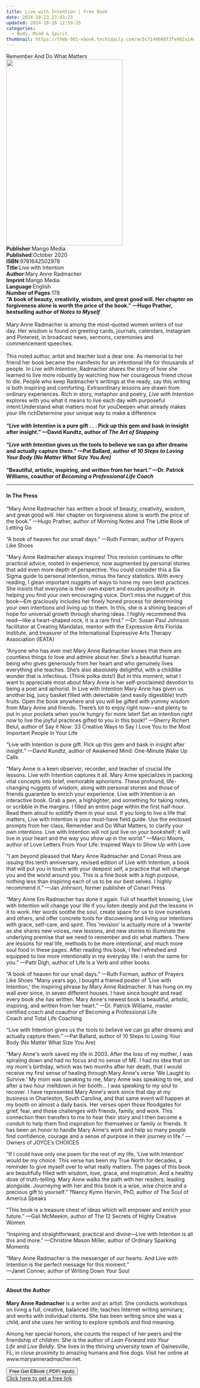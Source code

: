 ```yaml
---
title: Live with Intention | Free Book
date: 2024-10-23 23:43:23
updated: 2024-10-26 12:59:25
categories:
  - Body, Mind & Spirit
thumbnail: https://thmb-001-ebook.techidaily.com/ac5c7146608f2fe902a146dadd1c6c5be37a314e52f5df38c51b1bf7f010cc08.jpg
---
```

<main id="book-container">
  <div class="flex flex-col">
    <div class="book-brief flex-1 py-6 px-4 sm:p-6 md:py-10 md:px-8">
      <!-- brief-->
      <div class="book-brief-main">Remember And Do What Matters</div>
    </div>
    <div
      class="book-meta-info flex-1 grid gap-4 col-start-1 col-end-3 row-start-1 sm:mb-6 sm:grid-cols-4 lg:gap-6 lg:col-start-2 lg:row-end-6 lg:row-span-6 lg:mb-0"
    >
      <div
        class="book-meta-info-left place-content-center mt-4 p-4 text-sm leading-6 col-start-2 col-span-2 dark:text-slate-400"
      >
        <img
          class="w-full h-500 object-cover rounded-lg sm:h-255 sm:col-span-2 lg:col-span-full"
          src="https://img-001-ebook.techidaily.com/dda6da9fd921dbc13e0fc857b4c2d60d46bcaf3c80fadfccd22fb3c68329a13c.jpg"
          alt=""
          width="312"
          height="500"
        />
      </div>
      <div
        class="book-meta-info-right mt-2 col-start-1 row-start-2 col-span-3 self-center"
      >
        <!-- meta data  -->
        <div class="flex flex-col px-4 md:px-8">
          <div class="flex-1">
            <strong>Publisher</strong>:<span class="px-2">Mango Media</span>
          </div>
          <div class="flex-1">
            <strong>Published</strong>:<span class="px-2">October 2020</span>
          </div>
          <div class="flex-1">
            <strong>ISBN</strong>:<span class="px-2">9781642502978</span>
          </div>
          <div class="flex-1">
            <strong>Title</strong>:<span class="px-2">Live with Intention</span>
          </div>
          <div class="flex-1">
            <strong>Author</strong>:<span class="px-2"
              >Mary Anne Radmacher</span
            >
          </div>
          <div class="flex-1">
            <strong>Imprint</strong>:<span class="px-2">Mango Media</span>
          </div>
          <div class="flex-1">
            <strong>Language</strong>:<span class="px-2">English</span>
          </div>
          <div class="flex-1">
            <strong>Number of Pages</strong>:<span class="px-2">178</span>
          </div>
        </div>
      </div>
    </div>
    <div class="book-description flex-1 py-6 px-4 sm:p-6 md:py-10 md:px-8">
      <div class="book-description-main">
        <div accordion-content="" id="description">
          <b
            >“A book of beauty, creativity, wisdom, and great good will. Her
            chapter on forgiveness alone is worth the price of the book.” —Hugo
            Prather, bestselling author of <i>Notes to Myself</i></b
          ><br /><br />Mary Anne Radmacher is among the most-quoted women
          writers of our day. Her wisdom is found on greeting cards, journals,
          calendars, Instagram and Pinterest, in broadcast news, sermons,
          ceremonies and commencement speeches.<br /><br />This noted author,
          artist and teacher lost a dear one. As memorial to her friend her book
          became the manifesto for an intentional life for thousands of people.
          In <i>Live with Intention</i>, Radmacher shares the story of how she
          learned to live more robustly by watching how her courageous friend
          chose to die. People who keep Radmacher’s writings at the ready, say
          this writing is both inspiring and comforting. Extraordinary lessons
          are drawn from ordinary experiences. Rich in story, metaphor and
          poetry, <i>Live with Intention</i> explores with you what it means to
          live each day with purposeful intent:Understand what matters most for
          youDeepen what already makes your life richDetermine your unique way
          to make a difference<br /><br /><b
            >“<i>Live with Intention</i> is a pure gift&nbsp;.&nbsp;.&nbsp;.
            Pick up this gem and bask in insight after insight.” —David Kundtz,
            author of <i>The Art of Stopping</i></b
          ><br /><br /><b
            >“<i>Live with Intention</i> gives us the tools to believe we can go
            after dreams and actually capture them.” —Pat Ballard, author of
            <i>10 Steps to Loving Your Body (No Matter What Size You Are)</i></b
          ><br /><br /><b
            >“Beautiful, artistic, inspiring, and written from her heart.” —Dr.
            Patrick Williams, coauthor of
            <i>Becoming a Professional Life Coach</i></b
          >
        </div>
        <div class="accordion-fader"></div>
      </div>
    </div>
    <div class="book-excerpts flex-1 py-6 px-4 sm:p-6 md:py-10 md:px-8">
      <!-- excerpts-->
      <div class="book-excerpts-main">
        <hr />
        <h4 class="placeholder placeholder-heading">
          <span>In The Press</span>
        </h4>
        <p></p>
        <p>
          “Mary Anne Radmacher has written a book of beauty, creativity, wisdom,
          and great good will. Her chapter on forgiveness alone is worth the
          price of the book.” —Hugo Prather, author of&nbsp;Morning
          Notes&nbsp;and&nbsp;The Little Book of Letting Go
        </p>
        <p>
          “A book of heaven for our small days.” —Ruth Forman, author
          of&nbsp;Prayers Like Shoes
        </p>
        <p>
          “Mary Anne Radmacher always inspires! This revision continues to offer
          practical advice, rooted in experience, now augmented by personal
          stories that add even more depth of perspective. You could consider
          this a Six Sigma guide to personal intention, minus the fancy
          statistics. With every reading, I glean important nuggets of ways to
          hone my own best practices. She insists that everyone is their own
          expert and exudes positivity in helping you find your own encouraging
          voice. Don’t miss the nugget of this book—Em graciously includes her
          finely honed process for determining your own intentions and living up
          to them. In this, she is a shining beacon of hope for universal growth
          through sharing ideas. I highly recommend this read—like a
          heart-shaped rock, it is a rare find.” —Dr. Susan Paul Johnson
          facilitator at Creating Mandalas, mentor with the Expressive Arts
          Florida Institute, and treasurer of the International Expressive Arts
          Therapy Association (IEATA)
        </p>
        <p>
          “Anyone who has ever met Mary Anne Radmacher knows that there are
          countless things to love and admire about her. She’s a beautiful human
          being who gives generously from her heart and who genuinely lives
          everything she teaches. She’s also absolutely delightful, with a
          childlike wonder that is infectious. (Think polka dots!) But in this
          moment, what I want to appreciate most about Mary Anne is her
          self-proclaimed devotion to being a poet and aphorist. In&nbsp;Live
          with Intention&nbsp;Mary Anne has given us another big, juicy basket
          filled with delectable (and easily digestible) truth fruits. Open the
          book anywhere and you will be gifted with yummy wisdom from Mary Anne
          and friends. There’s lot to enjoy right now—and plenty to put in your
          pockets when you’re hungry for more later! Set an intention right now
          to live the joyful practices gifted to you in this book!” —Sherry
          Richert Belul, author of&nbsp;Say it Now: 33 Creative Ways to Say I
          Love You to the Most Important People in Your Life
        </p>
        <p>
          “Live with Intention&nbsp;is pure gift. Pick up this gem and bask in
          insight after insight.” —David Kundtz, author of&nbsp;Awakened Mind:
          One-Minute Wake Up Calls
        </p>
        <p>
          “Mary Anne is a keen observer, recorder, and teacher of crucial life
          lessons.&nbsp;Live with Intention&nbsp;captures it all. Mary Anne
          specializes in packing vital concepts into brief, memorable aphorisms.
          These profound, life-changing nuggets of wisdom, along with personal
          stories and those of friends guarantee to enrich your
          experience.&nbsp;Live with Intention&nbsp;is an interactive book. Grab
          a pen, a highlighter, and something for taking notes, or scribble in
          the margins. I filled an entire page within the first half-hour. Read
          them aloud to solidify them in your soul. If you long to live a life
          that matters,&nbsp;Live with Intention&nbsp;is your must-have field
          guide. Use the enclosed prompts from her class, Remember and Do What
          Matters, to clarify your own intentions.&nbsp;Live with
          Intention&nbsp;will not just live on your bookshelf; it will live in
          your heart and the way you show up in the world.” —Marci Moore, author
          of&nbsp;Love Letters From Your Life: Inspired Ways to Show Up with
          Love
        </p>
        <p>
          “I am beyond pleased that Mary Anne Radmacher and Conari Press are
          issuing this tenth anniversary, revised edition of&nbsp;Live with
          Intention, a book that will put you in touch with your deepest self, a
          practice that will change you and the world around you. This is a fine
          book with a high purpose, nothing less than inspiring each of us to be
          our best selves. I highly recommend it.” —Jan Johnson, former
          publisher of Conari Press
        </p>
        <p>
          “Mary Anne Em Radmacher has done it again. Full of heartfelt
          knowing,&nbsp;Live with Intention&nbsp;will change your life if you
          listen deeply and put the lessons in it to work. Her words soothe the
          soul, create space for us to love ourselves and others, and offer
          concrete tools for discovering and living our intentions with grace,
          self-care, and spirit. This ‘revision’ is actually more of a ‘rewrite’
          as she shares new voices, new lessons, and new stories to illuminate
          the underlying premise that we need to remember and do what matters.
          There are lessons for real life, methods to be more intentional, and
          much more soul food in these pages. After reading this book, I feel
          refreshed and equipped to live more intentionally in my everyday life.
          I wish the same for you.” —Patti Digh, author of&nbsp;Life Is a
          Verb&nbsp;and other books
        </p>
        <p>
          “A book of heaven for our small days.” —Ruth Forman, author
          of&nbsp;Prayers Like Shoes&nbsp;“Many years ago, I bought a framed
          poster of ‘Live with Intention,’ the inspiring phrase by Mary Anne
          Radmacher. It has hung on my wall ever since, in seven different
          houses. I have since bought and read every book she has written. Mary
          Anne's newest book is beautiful, artistic, inspiring, and written from
          her heart.” —Dr. Patrick Williams, master certified coach and coauthor
          of&nbsp;Becoming a Professional Life Coach&nbsp;and&nbsp;Total Life
          Coaching
        </p>
        <p>
          “Live with Intention&nbsp;gives us the tools to believe we can go
          after dreams and actually capture them.” —Pat Ballard, author
          of&nbsp;10 Steps to Loving Your Body (No Matter What Size You Are)
        </p>
        <p>
          “Mary Anne's work saved my life in 2003. After the loss of my mother,
          I was spiraling down and had no focus and no sense of ME. I had no
          idea that on my mom's birthday, which was two months after her death,
          that I would receive my first sense of healing through Mary Anne's
          verse ‘We Laught to Survive.’ My mom was speaking to me, Mary Anne was
          speaking to me, and after a two hour meltdown in her booth... I was
          speaking to my soul to recover. I have represented Mary Anne's work
          since that day at my business in Charleston, South Carolina, and that
          same event will happen at my booth on almost a daily basis. Her verses
          open those floodgates for grief, fear, and those challenges with
          friends, family, and work. This connection then transfers to me to
          hear their story and I then become a conduit to help them find
          inspiration for themselves or family or friends. It has been an honor
          to handle Mary Anne's work and help so many people find confidence,
          courage and a sense of purpose in their journey in life.” —Owners of
          JOYCE’s CHOICES
        </p>
        <p>
          “If I could have only one poem for the rest of my life, ‘Live with
          Intention’ would be my choice. This verse has been my True North for
          decades, a reminder to give myself over to what really matters. The
          pages of this book are beautifully filled with wisdom, love, grace,
          and inspiration. And a healthy dose of truth-telling. Mary Anne walks
          the path with her readers, leading alongside. Journeying with her and
          this book is a wise, wise choice and a precious gift to yourself.”
          ?Nancy Kymn Harvin, PhD, author of&nbsp;The Soul of America Speaks
        </p>
        <p>
          “This book is a treasure chest of ideas which will empower and enrich
          your future.” —Gail McMeekin, author of&nbsp;The 12 Secrets of Highly
          Creative Women
        </p>
        <p>
          “Inspiring and straightforward, practical and divine—Live with
          Intention&nbsp;is all this and more.” —Christine Mason Miller, author
          of&nbsp;Ordinary Sparking Moments
        </p>
        <p>
          “Mary Anne Radmacher is the messenger of our hearts. And&nbsp;Live
          with Intention&nbsp;is the perfect message for this moment.”<br />—Janet
          Conner, author of&nbsp;Writing Down Your Soul
        </p>
        <p></p>
      </div>
    </div>
    <div class="book-about-author flex-1 py-6 px-4 sm:p-6 md:py-10 md:px-8">
      <!-- about author-->
      <div class="book-main-author-main">
        <hr />
        <h4 class="placeholder placeholder-heading">
          <span>About the Author</span>
        </h4>
        <p></p>
        <p>
          <b>Mary Anne Radmacher</b>&nbsp;is a writer and an artist. She
          conducts workshops on living a full, creative, balanced life; teaches
          Internet writing seminars; and works with individual clients. She has
          been writing since she was a child, and she uses her writing to
          explore symbols and find meaning.
        </p>
        <p>
          Among her special honors, she counts the respect of her peers and the
          friendship of children. She is the author of&nbsp;<i
            >Lean Forward into Your Life</i
          >&nbsp;and&nbsp;<i>Live Boldly</i>. She lives in the thriving
          university town of Gainesville, FL, in close proximity to amazing
          humans and fine dogs. Visit her online at www.maryanneradmacher.net.
        </p>
        <p></p>
      </div>
    </div>
    <div class="book-free-get flex-1 py-6 px-4 sm:p-6 md:py-10 md:px-8">
      <button
        id="btn-free-get"
        class="bg-blue-500 hover:bg-blue-700 text-white font-bold py-2 px-4 rounded"
      >
        Free Get EBook (.PDF/.epub)
      </button>
      <div id="countdown-display" class="px-2 text-lg mt-2"></div>
      <a
        id="free-link"
        class="hidden bg-blue-500 hover:bg-blue-700 text-white font-bold py-2 px-4 rounded"
        href="https://www.ebooks.com/en-us/book/210307562/live-with-intention/mary-anne-radmacher/"
        target="_blank"
        >Click here to get a free link</a
      >
    </div>
    <script>
      let countdownTime = 0;
      let countdownInterval = null;
      document
        .getElementById('btn-free-get')
        .addEventListener('click', startCountdown);
      function startCountdown() {
        countdownTime = new Date().getTime() + 60000 * 3;
        countdownInterval = setInterval(updateCountdown, 1000);
        document.getElementById('btn-free-get').disabled = true;
        document
          .getElementById('btn-free-get')
          .classList.add('bg-gray-500', 'cursor-not-allowed');
      }
      function updateCountdown() {
        let currentTime = new Date().getTime();
        let timeLeft = countdownTime - currentTime;
        let secondsLeft = Math.floor(timeLeft / 1000);
        document.getElementById('countdown-display').innerHTML =
          `Remaining time: ${secondsLeft} seconds.`;
        if (secondsLeft <= 0) {
          clearInterval(countdownInterval);
          document.getElementById('btn-free-get').classList.add('hidden');
          document.getElementById('free-link').classList.remove('hidden');
          document.getElementById('countdown-display').innerHTML = '';
        }
      }
    </script>
  </div>
</main>
